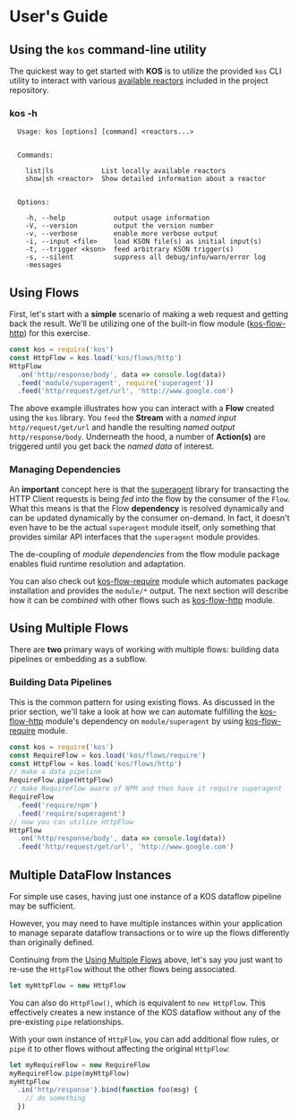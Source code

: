 # User's Guide

## Using the `kos` command-line utility

The quickest way to get started with **KOS** is to utilize the
provided `kos` CLI utility to interact with various
[available reactors](../README.md#available-reactors) included in the
project repository.

### kos -h

```
  Usage: kos [options] [command] <reactors...>


  Commands:

    list|ls            List locally available reactors
    show|sh <reactor>  Show detailed information about a reactor
    

  Options:

    -h, --help            output usage information
    -V, --version         output the version number
    -v, --verbose         enable more verbose output
    -i, --input <file>    load KSON file(s) as initial input(s)
    -t, --trigger <kson>  feed arbitrary KSON trigger(s)
    -s, --silent          suppress all debug/info/warn/error log
    -messages
```





## Using Flows

First, let's start with a **simple** scenario of making a web request
and getting back the result. We'll be utilizing one of the built-in
flow module ([kos-flow-http](../flows/http.md)) for this exercise.

```js
const kos = require('kos')
const HttpFlow = kos.load('kos/flows/http')
HttpFlow
  .on('http/response/body', data => console.log(data))
  .feed('module/superagent', require('superagent'))
  .feed('http/request/get/url', 'http://www.google.com')
```

The above example illustrates how you can interact with a **Flow**
created using the `kos` library. You `feed` the **Stream** with a
*named input* `http/request/get/url` and handle the resulting *named
output* `http/response/body`. Underneath the hood, a number of
**Action(s)** are triggered until you get back the *named data* of
interest.

### Managing Dependencies

An **important** concept here is that the
[superagent](http://npmjs.com/package/superagent) library for
transacting the HTTP Client requests is being *fed* into the flow by
the consumer of the `Flow`. What this means is that the Flow
**dependency** is resolved dynamically and can be updated dynamically
by the consumer on-demand. In fact, it doesn't even have to be the
actual `superagent` module itself, only something that provides
similar API interfaces that the `superagent` module provides.

The de-coupling of *module dependencies* from the flow module package
enables fluid runtime resolution and adaptation.

You can also check out [kos-flow-require](../flows/require.md) module
which automates package installation and provides the `module/*`
output. The next section will describe how it can be *combined* with
other flows such as [kos-flow-http](../flows/http.md) module.

## Using Multiple Flows

There are **two** primary ways of working with multiple flows:
building data pipelines or embedding as a subflow.

### Building Data Pipelines

This is the common pattern for using existing flows. As discussed in
the prior section, we'll take a look at how we can automate fulfilling
the [kos-flow-http](../flows/http.md) module's dependency on
`module/superagent` by using [kos-flow-require](../flows/require.md)
module.

```js
const kos = require('kos')
const RequireFlow = kos.load('kos/flows/require')
const HttpFlow = kos.load('kos/flows/http')
// make a data pipeline
RequireFlow.pipe(HttpFlow)
// make RequireFlow aware of NPM and then have it require superagent
RequireFlow
  .feed('require/npm')
  .feed('require/superagent')
// now you can utilize HttpFlow
HttpFlow
  .on('http/response/body', data => console.log(data))
  .feed('http/request/get/url', 'http://www.google.com')
```

## Multiple DataFlow Instances

For simple use cases, having just one instance of a KOS dataflow
pipeline may be sufficient.

However, you may need to have multiple instances within your
application to manage separate dataflow transactions or to wire up the
flows differently than originally defined.

Continuing from the [Using Multiple Flows](#using-multiple-flows)
above, let's say you just want to re-use the `HttpFlow` without the
other flows being associated.

```js
let myHttpFlow = new HttpFlow
```

You can also do `HttpFlow()`, which is equivalent to `new
HttpFlow`. This effectively creates a new instance of the KOS dataflow
without any of the pre-existing `pipe` relationships.

With your own instance of `HttpFlow`, you can add additional flow
rules, or `pipe` it to other flows without affecting the original
`HttpFlow`:

```js
let myRequireFlow = new RequireFlow
myRequireFlow.pipe(myHttpFlow)
myHttpFlow
  .in('http/response').bind(function foo(msg) {
    // do something
  })
```
